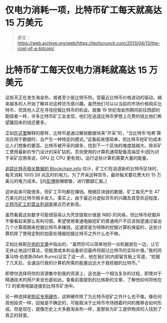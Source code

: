# 仅电力消耗一项，比特币矿工每天就高达 15 万美元

> 原文：<https://web.archive.org/web/https://techcrunch.com/2013/04/13/the-cost-of-a-bitcoin/>

# 比特币矿工每天仅电力消耗就高达 15 万美元

这些天正在发生淘金热，或者至少是比特币热。受最近比特币价格波动的驱动，越来越多的人开始了解并对这种货币感兴趣。虽然他们可以以当前的市场价格购买比特币，但其他人正在寻找挖掘比特币的机会。就像 19 世纪淘金热期间前往西部的勘探者一样，许多比特币矿工会发现，他们在追逐比特币梦想上花费的钱比他们希望赢回来的钱还要多。

正如[在这里](https://web.archive.org/web/20230406131954/http://www.businessinsider.com/how-bitcoins-are-mined-and-used-2013-4#ixzz2QOFVvzQm)解释的那样，比特币是通过解锁数据块来“开采”的，“当比特币‘哈希’算法应用于数据时，会产生一种特定的模式。”这看起来很简单，但比特币挖矿的成本比人们想象的要高。比特币被开采的越多，找到下一个区块的难度就越大。除非矿工使用最新的专门设计的采矿钻机，否则使用的计算机通常配备高端显卡(因为对于采矿应用来说，GPU 比 CPU 更有效)。运行这些计算机需要大量的能量。

[追踪比特币相关数据的 Blockchain.info](https://web.archive.org/web/20230406131954/http://blockchain.info/) 估计，矿工们在追逐新的比特币区块时，每天消耗 1005.59 兆瓦时的电力。为了开采这种货币，最终每天要花费大约 15 万美元的电力成本。【向[彭博](https://web.archive.org/web/20230406131954/http://www.bloomberg.com/news/2013-04-12/virtual-bitcoin-mining-is-a-real-world-environmental-disaster.html)脱帽致敬，进行数据汇报。]

这听起来可能很多，但矿工平均都在赚钱。根据区块链的数据，矿工每天产生 47 万美元的比特币相关收入。事实上，由于最近对虚拟货币的兴趣及其受欢迎程度，[比特币矿工的营业利润率](https://web.archive.org/web/20230406131954/http://blockchain.info/charts/miners-operating-profit-margin)接近历史新高。

虽然看着这些数字可能很容易认为凭空提取价值是 NBD 的风格，但比特币挖掘并不像看起来那么有利可图。希望使用普通电脑挖矿的普通用户不应该指望通过留出几个计算周期来挖掘比特币来赚钱。这通常是为特殊的挖掘计算机保留的，这些计算机除了使用定制的加密处理器挖掘比特币之外什么也不做。

正如比格斯[在他的文章](https://web.archive.org/web/20230406131954/https://techcrunch.com/2013/04/08/how-to-mine-bitcoins/)中指出的，“虽然你可以简单地将一台机器放在一边，让它无休止地运行算法，但能源成本和设备折旧最终将超过比特币的实际价值。”我的同事马特·伯恩斯(Matt Burns)证实了这一点，他在我们的内部留言板上写道，“挖掘了几天后，全速运行我的计算机所需的能量远远大于我挖掘的比特币。”

即使你选择将你的资源集中到我的资源上，这也是一个相当复杂的过程，即使对于精通技术的用户来说也是如此。查看前面提到的比格斯的文章，了解他如何将他在 T2 的家用电脑连接到比特币矿池中。

另一种选择是[购买专用硬件](https://web.archive.org/web/20230406131954/http://www.butterflylabs.com/landing/)，这种硬件除了为比特币挖矿之外什么也不做。像任何其他投资一样，回报是不确定的，可能取决于比特币市场随着时间的推移会如何形成。但是现在，就像历史上大多数淘金热一样，是那些为矿工提供物资的人找到了真正的财富。